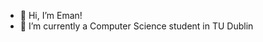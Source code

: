 - 👋 Hi, I’m Eman!
- 🌱 I’m currently a Computer Science student in TU Dublin


<!---
Emmy2405/Emmy2405 is a ✨ special ✨ repository because its `README.md` (this file) appears on your GitHub profile.
You can click the Preview link to take a look at your changes.
--->
